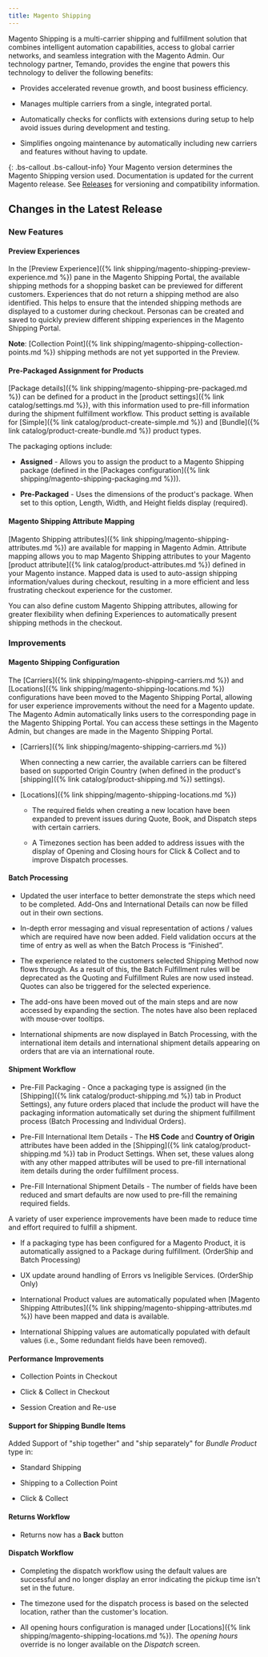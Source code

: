```yaml
---
title: Magento Shipping
---
```


Magento Shipping is a multi-carrier shipping and fulfillment solution that combines intelligent automation capabilities, access to global carrier networks, and seamless integration with the Magento Admin. Our technology partner, Temando, provides the engine that powers this technology to deliver the following benefits:

-  Provides accelerated revenue growth, and boost business efficiency.

-  Manages multiple carriers from a single, integrated portal.

-  Automatically checks for conflicts with extensions during setup to help avoid issues during development and testing.

-  Simplifies ongoing maintenance by automatically including new carriers and features without having to update.

{: .bs-callout .bs-callout-info}
Your Magento version determines the Magento Shipping version used. Documentation is updated for the current Magento release. See [Releases](https://devdocs.magento.com/release/) for versioning and compatibility information.

## Changes in the Latest Release

### New Features

#### Preview Experiences

In the [Preview Experience]({% link shipping/magento-shipping-preview-experience.md %}) pane in the Magento Shipping Portal, the available shipping methods for a shopping basket can be previewed for different customers. Experiences that do not return a shipping method are also identified. This helps to ensure that the intended shipping methods are displayed to a customer during checkout. Personas can be created and saved to quickly preview different shipping experiences in the Magento Shipping Portal.

**Note**: [Collection Point]({% link shipping/magento-shipping-collection-points.md %}) shipping methods are not yet supported in the Preview.

#### Pre-Packaged Assignment for Products

[Package details]({% link shipping/magento-shipping-pre-packaged.md %}) can be defined for a product in the [product settings]({% link catalog/settings.md %}), with this information used to pre-fill information during the shipment fulfillment workflow. This product setting is available for [Simple]({% link catalog/product-create-simple.md %}) and [Bundle]({% link catalog/product-create-bundle.md %}) product types.

The packaging options include:

-  **Assigned** - Allows you to assign the product to a Magento Shipping package (defined in the [Packages configuration]({% link shipping/magento-shipping-packaging.md %})).

-  **Pre-Packaged** - Uses the dimensions of the product's package. When set to this option, Length, Width, and Height fields display (required).

#### Magento Shipping Attribute Mapping

[Magento Shipping attributes]({% link shipping/magento-shipping-attributes.md %}) are available for mapping in Magento Admin. Attribute mapping allows you to map Magento Shipping attributes to your Magento [product attribute]({% link catalog/product-attributes.md %}) defined in your Magento instance. Mapped data is used to auto-assign shipping information/values during checkout, resulting in a more efficient and less frustrating checkout experience for the customer.

You can also define custom Magento Shipping attributes, allowing for greater flexibility when defining Experiences to automatically present shipping methods in the checkout.

### Improvements

#### Magento Shipping Configuration

The [Carriers]({% link shipping/magento-shipping-carriers.md %}) and [Locations]({% link shipping/magento-shipping-locations.md %}) configurations have been moved to the Magento Shipping Portal, allowing for user experience improvements without the need for a Magento update. The Magento Admin automatically links users to the corresponding page in the Magento Shipping Portal. You can access these settings in the Magento Admin, but changes are made in the Magento Shipping Portal.

-  [Carriers]({% link shipping/magento-shipping-carriers.md %})

   When connecting a new carrier, the available carriers can be filtered based on supported Origin Country (when defined in the product's [shipping]({% link catalog/product-shipping.md %}) settings).

-  [Locations]({% link shipping/magento-shipping-locations.md %})

   -  The required fields when creating a new location have been expanded to prevent issues during Quote, Book, and Dispatch steps with certain carriers.

   -  A Timezones section has been added to address issues with the display of Opening and Closing hours for Click & Collect and to improve Dispatch processes.

#### Batch Processing

-  Updated the user interface to better demonstrate the steps which need to be completed. Add-Ons and International Details can now be filled out in their own sections.

- In-depth error messaging and visual representation of actions / values which are required have now been added. Field validation occurs at the time of entry as well as when the Batch Process is “Finished”.

-  The experience related to the customers selected Shipping Method now flows through. As a result of this, the Batch Fulfillment rules will be deprecated as the Quoting and Fulfillment Rules are now used instead. Quotes can also be triggered for the selected experience.

- The add-ons have been moved out of the main steps and are now accessed by expanding the section. The notes have also been replaced with mouse-over tooltips.

-  International shipments are now displayed in Batch Processing, with the international item details and international shipment details appearing on orders that are via an international route.

#### Shipment Workflow

-  Pre-Fill Packaging - Once a packaging type is assigned (in the [Shipping]({% link catalog/product-shipping.md %}) tab in Product Settings), any future orders placed that include the product will have the packaging information automatically set during the shipment fulfillment process (Batch Processing and Individual Orders).

-  Pre-Fill International Item Details - The **HS Code** and **Country of Origin** attributes have been added in the [Shipping]({% link catalog/product-shipping.md %}) tab in Product Settings. When set, these values along with any other mapped attributes will be used to pre-fill international item details during the order fulfillment process.

-  Pre-Fill International Shipment Details - The number of fields have been reduced and smart defaults are now used to pre-fill the remaining required fields.

A variety of user experience improvements have been made to reduce time and effort required to fulfill a shipment.

-  If a packaging type has been configured for a Magento Product, it is automatically assigned to a Package during fulfillment. (OrderShip and Batch Processing)

-  UX update around handling of Errors vs Ineligible Services. (OrderShip Only)

-  International Product values are automatically populated when [Magento Shipping Attributes]({% link shipping/magento-shipping-attributes.md %}) have been mapped and data is available.

-  International Shipping values are automatically populated with default values (i.e., Some redundant fields have been removed).

#### Performance Improvements

-  Collection Points in Checkout

-  Click & Collect in Checkout

-  Session Creation and Re-use

#### Support for Shipping Bundle Items

Added Support of "ship together" and "ship separately" for _Bundle Product_ type in:

-  Standard Shipping

-  Shipping to a Collection Point

-  Click & Collect

#### Returns Workflow

-  Returns now has a **Back** button

#### Dispatch Workflow

-  Completing the dispatch workflow using the default values are successful and no longer display an error indicating the pickup time isn't set in the future.

-  The timezone used for the dispatch process is based on the selected location, rather than the customer's location.

-  All opening hours configuration is managed under [Locations]({% link shipping/magento-shipping-locations.md %}). The _opening hours_ override is no longer available on the _Dispatch_ screen.
